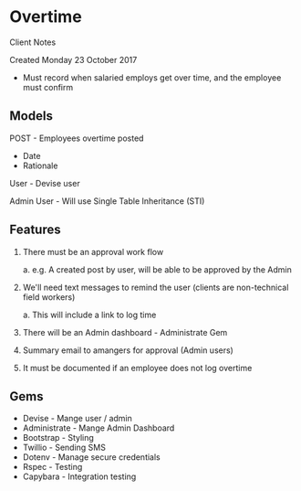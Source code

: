 # Overtime

Client Notes

Created Monday 23 October 2017

* Must record when salaried employs get over time, and the employee must confirm

## Models

POST - Employees overtime posted
* Date
* Rationale

User - Devise user

Admin User - Will use Single Table Inheritance (STI)

## Features

1. There must be an approval work flow 

	a. e.g. A created post by user, will be able to be approved by the Admin

2. We'll need text messages to remind the user (clients are non-technical field workers)

	a. This will include a link to log time

3. There will be an Admin dashboard - Administrate Gem

4. Summary email to amangers for approval (Admin users)

5. It must be documented if an employee does not log overtime


## Gems

* Devise - Mange user / admin
* Administrate - Mange Admin Dashboard
* Bootstrap - Styling
* Twillio - Sending SMS
* Dotenv - Manage secure credentials
* Rspec - Testing
* Capybara - Integration testing
